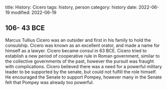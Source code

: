 title: History: Cicero
tags: history, person
category: history
date: 2022-06-19
modified: 2022-06-19


 106-
43 BCE
-
Marcus Tullius Cicero was an
outsider and first in his family to hold the consulship. Cicero was
known as an excellent orator, and made a name for himself as a
lawyer. Cicero became consul in 63 BCE.
 Cicero tried to
establish a new period of cooperative rule in Roman government,
similar to the collective governments of the past, however the pursuit
was fraught with complications. Cicero believed there was a need for a
powerful military leader to be supported by the senate, but could not
fulfill the role himself. He encouraged the Senate to support Pompey,
however many in the Senate felt that Pompey was already too powerful.




